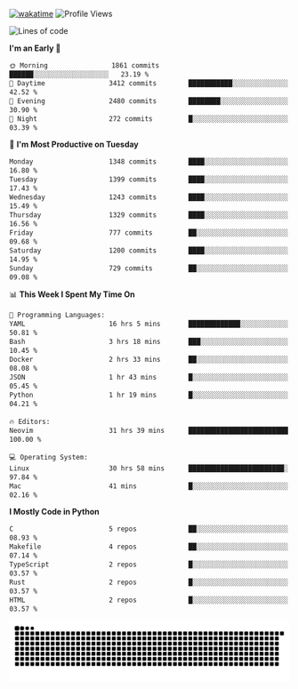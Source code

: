 [![wakatime](https://wakatime.com/badge/user/b920b284-3cde-4cd4-b72e-f7f22d050b16.svg)](https://wakatime.com/@b920b284-3cde-4cd4-b72e-f7f22d050b16)
![Profile Views](http://img.shields.io/badge/Profile%20Views-4586-blue)
<!--START_SECTION:waka-->
![Lines of code](https://img.shields.io/badge/From%20Hello%20World%20I%27ve%20Written-6.2%20million%20lines%20of%20code-blue)

**I'm an Early 🐤** 

```text
🌞 Morning                1861 commits        ██████░░░░░░░░░░░░░░░░░░░   23.19 % 
🌆 Daytime                3412 commits        ███████████░░░░░░░░░░░░░░   42.52 % 
🌃 Evening                2480 commits        ████████░░░░░░░░░░░░░░░░░   30.90 % 
🌙 Night                  272 commits         █░░░░░░░░░░░░░░░░░░░░░░░░   03.39 % 
```
📅 **I'm Most Productive on Tuesday** 

```text
Monday                   1348 commits        ████░░░░░░░░░░░░░░░░░░░░░   16.80 % 
Tuesday                  1399 commits        ████░░░░░░░░░░░░░░░░░░░░░   17.43 % 
Wednesday                1243 commits        ████░░░░░░░░░░░░░░░░░░░░░   15.49 % 
Thursday                 1329 commits        ████░░░░░░░░░░░░░░░░░░░░░   16.56 % 
Friday                   777 commits         ██░░░░░░░░░░░░░░░░░░░░░░░   09.68 % 
Saturday                 1200 commits        ████░░░░░░░░░░░░░░░░░░░░░   14.95 % 
Sunday                   729 commits         ██░░░░░░░░░░░░░░░░░░░░░░░   09.08 % 
```


📊 **This Week I Spent My Time On** 

```text
💬 Programming Languages: 
YAML                     16 hrs 5 mins       █████████████░░░░░░░░░░░░   50.81 % 
Bash                     3 hrs 18 mins       ███░░░░░░░░░░░░░░░░░░░░░░   10.45 % 
Docker                   2 hrs 33 mins       ██░░░░░░░░░░░░░░░░░░░░░░░   08.08 % 
JSON                     1 hr 43 mins        █░░░░░░░░░░░░░░░░░░░░░░░░   05.45 % 
Python                   1 hr 19 mins        █░░░░░░░░░░░░░░░░░░░░░░░░   04.21 % 

🔥 Editors: 
Neovim                   31 hrs 39 mins      █████████████████████████   100.00 % 

💻 Operating System: 
Linux                    30 hrs 58 mins      ████████████████████████░   97.84 % 
Mac                      41 mins             █░░░░░░░░░░░░░░░░░░░░░░░░   02.16 % 
```

**I Mostly Code in Python** 

```text
C                        5 repos             ██░░░░░░░░░░░░░░░░░░░░░░░   08.93 % 
Makefile                 4 repos             ██░░░░░░░░░░░░░░░░░░░░░░░   07.14 % 
TypeScript               2 repos             █░░░░░░░░░░░░░░░░░░░░░░░░   03.57 % 
Rust                     2 repos             █░░░░░░░░░░░░░░░░░░░░░░░░   03.57 % 
HTML                     2 repos             █░░░░░░░░░░░░░░░░░░░░░░░░   03.57 % 
```




<!--END_SECTION:waka-->
![Snake animation](https://raw.githubusercontent.com/timmypidashev/timmypidashev/main/commits.svg)
